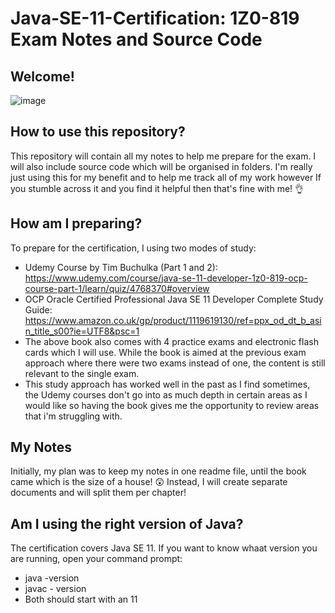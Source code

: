 # Java-SE-11-Certification: 1Z0-819 Exam Notes and Source Code

## Welcome!

![image](https://user-images.githubusercontent.com/91537105/150771565-bda91800-eaf5-40e6-b00b-311e9f3775b5.png)

## How to use this repository?

This repository will contain all my notes to help me prepare for the exam. I will also include source code which will be organised in folders. I'm really just using this for my benefit and to help me track all of my work however If you stumble across it and you find it helpful then that's fine with me! 👌

## How am I preparing?

To prepare for the certification, I using two modes of study:
* Udemy Course by Tim Buchulka (Part 1 and 2): https://www.udemy.com/course/java-se-11-developer-1z0-819-ocp-course-part-1/learn/quiz/4768370#overview
* OCP Oracle Certified Professional Java SE 11 Developer Complete Study Guide: https://www.amazon.co.uk/gp/product/1119619130/ref=ppx_od_dt_b_asin_title_s00?ie=UTF8&psc=1
* The above book also comes with 4 practice exams and electronic flash cards which I will use. While the book is aimed at the previous exam approach where there were two exams instead of one, the content is still relevant to the single exam. 
* This study approach has worked well in the past as I find sometimes, the Udemy courses don't go into as much depth in certain areas as I would like so having the book gives me the opportunity to review areas that i'm struggling with.  

## My Notes

Initially, my plan was to keep my notes in one readme file, until the book came which is the size of a house! 😲 Instead, I will create separate documents and will split them per chapter!

## Am I using the right version of Java?

The certification covers Java SE 11. If you want to know whaat version you are running, open your command prompt:
* java -version
* javac - version
* Both should start with an 11
